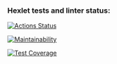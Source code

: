 ### Hexlet tests and linter status:
[![Actions Status](https://github.com/Lukashhhhh/python-project-50/actions/workflows/hexlet-check.yml/badge.svg)](https://github.com/Lukashhhhh/python-project-50/actions)

[![Maintainability](https://api.codeclimate.com/v1/badges/1f9bf51dd2fd96708d79/maintainability)](https://codeclimate.com/github/Lukashhhhh/python-project-50/maintainability)

[![Test Coverage](https://api.codeclimate.com/v1/badges/1f9bf51dd2fd96708d79/test_coverage)](https://codeclimate.com/github/Lukashhhhh/python-project-50/test_coverage)

